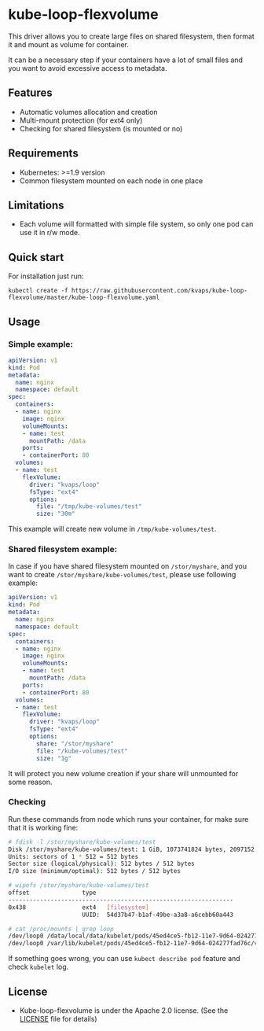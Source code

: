# kube-loop-flexvolume

This driver allows you to create large files on shared filesystem, then format it and mount as volume for container.

It can be a necessary step if your containers have a lot of small files and you want to avoid excessive access to metadata.

## Features

* Automatic volumes allocation and creation
* Multi-mount protection (for ext4 only)
* Checking for shared filesystem (is mounted or no)

## Requirements

* Kubernetes: >=1.9 version
* Common filesystem mounted on each node in one place

## Limitations

* Each volume will formatted with simple file system, so only one pod can use it in r/w mode.

## Quick start

For installation just run:

```
kubectl create -f https://raw.githubusercontent.com/kvaps/kube-loop-flexvolume/master/kube-loop-flexvolume.yaml
```

## Usage

### Simple example:

```yaml
apiVersion: v1
kind: Pod
metadata:
  name: nginx
  namespace: default
spec:
  containers:
  - name: nginx
    image: nginx
    volumeMounts:
    - name: test
      mountPath: /data
    ports:
    - containerPort: 80
  volumes:
  - name: test
    flexVolume:
      driver: "kvaps/loop"
      fsType: "ext4"
      options:
        file: "/tmp/kube-volumes/test"
        size: "30m"
```

This example will create new volume in `/tmp/kube-volumes/test`.

### Shared filesystem example:

In case if you have shared filesystem mounted on `/stor/myshare`, and you want to create `/stor/myshare/kube-volumes/test`, please use following example:

```yaml
apiVersion: v1
kind: Pod
metadata:
  name: nginx
  namespace: default
spec:
  containers:
  - name: nginx
    image: nginx
    volumeMounts:
    - name: test
      mountPath: /data
    ports:
    - containerPort: 80
  volumes:
  - name: test
    flexVolume:
      driver: "kvaps/loop"
      fsType: "ext4"
      options:
        share: "/stor/myshare"
        file: "/kube-volumes/test"
        size: "1g"
```

It will protect you new volume creation if your share will unmounted for some reason.

### Checking

Run these commands from node which runs your container, for make sure that it is working fine:

```bash
# fdisk -l /stor/myshare/kube-volumes/test
Disk /stor/myshare/kube-volumes/test: 1 GiB, 1073741824 bytes, 2097152 sectors
Units: sectors of 1 * 512 = 512 bytes
Sector size (logical/physical): 512 bytes / 512 bytes
I/O size (minimum/optimal): 512 bytes / 512 bytes
```
```bash
# wipefs /stor/myshare/kube-volumes/test
offset               type
----------------------------------------------------------------
0x438                ext4   [filesystem]
                     UUID:  54d37b47-b1af-49be-a3a8-a6cebb60a443
```
```bash
# cat /proc/mounts | grep loop
/dev/loop0 /data/local/data/kubelet/pods/45ed4ce5-fb12-11e7-9d64-024277fad76c/volumes/kvaps~loop/test ext4 rw,relatime,data=ordered 0 0
/dev/loop0 /var/lib/kubelet/pods/45ed4ce5-fb12-11e7-9d64-024277fad76c/volumes/kvaps~loop/test ext4 rw,relatime,data=ordered 0 0
```

If something goes wrong, you can use `kubect describe pod` feature and check `kubelet` log.

## License

* Kube-loop-flexvolume is under the Apache 2.0 license. (See the [LICENSE](LICENSE) file for details)

